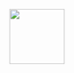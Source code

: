 <div id="header" align="center">
  <img src="[https://media.giphy.com/media/M9gbBd9nbDrOTu1Mqx/giphy.gif](https://media.giphy.com/media/5eLDrEaRGHegx2FeF2/giphy.gif)" width="100"/>
</div>
